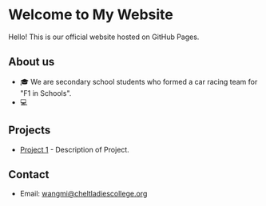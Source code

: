 # Welcome to My Website

Hello! This is our official website hosted on GitHub Pages.

## About us
- 🎓 We are secondary school students who formed a car racing team for "F1 in Schools".
- 💻 

## Projects
- [Project 1](https://callistoracing.github.io) - Description of Project.

## Contact
- Email: wangmi@cheltladiescollege.org
